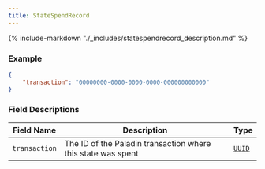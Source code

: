 ```yaml
---
title: StateSpendRecord
---
```

{% include-markdown "./_includes/statespendrecord_description.md" %}

### Example

```json
{
    "transaction": "00000000-0000-0000-0000-000000000000"
}
```

### Field Descriptions

| Field Name | Description | Type |
|------------|-------------|------|
| `transaction` | The ID of the Paladin transaction where this state was spent | [`UUID`](simpletypes.md#uuid) |

